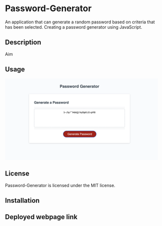 # Password-Generator

An application that can generate a random password based on criteria that has been selected. Creating a password generator using JavaScript.

## Description

Aim

## Usage

![screenshot](./screenshot.png "screenshot")

## License

Password-Generator is licensed under the MIT license.

## Installation

## Deployed webpage link
